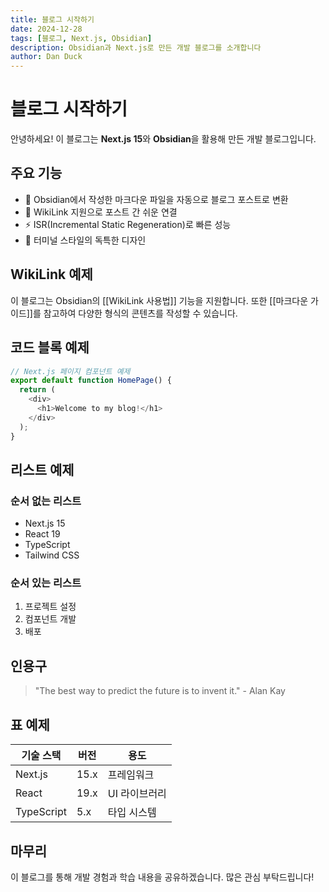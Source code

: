 ```yaml
---
title: 블로그 시작하기
date: 2024-12-28
tags: [블로그, Next.js, Obsidian]
description: Obsidian과 Next.js로 만든 개발 블로그를 소개합니다
author: Dan Duck
---
```


# 블로그 시작하기

안녕하세요! 이 블로그는 **Next.js 15**와 **Obsidian**을 활용해 만든 개발 블로그입니다.

## 주요 기능

- 📝 Obsidian에서 작성한 마크다운 파일을 자동으로 블로그 포스트로 변환
- 🔗 WikiLink 지원으로 포스트 간 쉬운 연결
- ⚡ ISR(Incremental Static Regeneration)로 빠른 성능
- 🎨 터미널 스타일의 독특한 디자인

## WikiLink 예제

이 블로그는 Obsidian의 [[WikiLink 사용법]] 기능을 지원합니다. 또한 [[마크다운 가이드]]를 참고하여 다양한 형식의 콘텐츠를 작성할 수 있습니다.

## 코드 블록 예제

```typescript
// Next.js 페이지 컴포넌트 예제
export default function HomePage() {
  return (
    <div>
      <h1>Welcome to my blog!</h1>
    </div>
  );
}
```

## 리스트 예제

### 순서 없는 리스트
- Next.js 15
- React 19
- TypeScript
- Tailwind CSS

### 순서 있는 리스트
1. 프로젝트 설정
2. 컴포넌트 개발
3. 배포

## 인용구

> "The best way to predict the future is to invent it." - Alan Kay

## 표 예제

| 기술 스택 | 버전 | 용도 |
|----------|------|------|
| Next.js | 15.x | 프레임워크 |
| React | 19.x | UI 라이브러리 |
| TypeScript | 5.x | 타입 시스템 |

## 마무리

이 블로그를 통해 개발 경험과 학습 내용을 공유하겠습니다. 많은 관심 부탁드립니다!